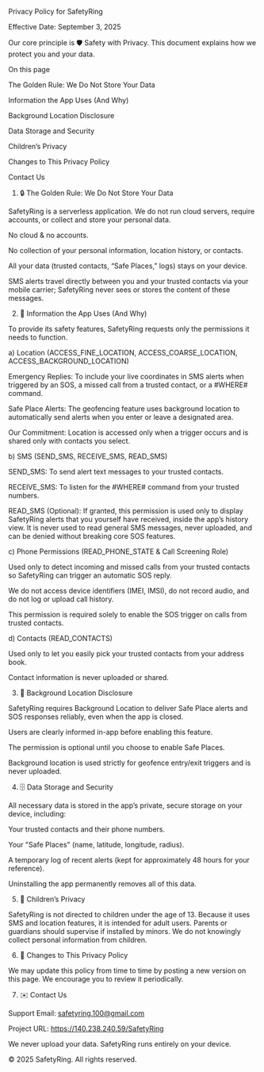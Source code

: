 Privacy Policy for SafetyRing

Effective Date: September 3, 2025

Our core principle is 🛡️ Safety with Privacy. This document explains how we protect you and your data.

On this page

The Golden Rule: We Do Not Store Your Data

Information the App Uses (And Why)

Background Location Disclosure

Data Storage and Security

Children’s Privacy

Changes to This Privacy Policy

Contact Us

1. 🔒 The Golden Rule: We Do Not Store Your Data

SafetyRing is a serverless application. We do not run cloud servers, require accounts, or collect and store your personal data.

No cloud & no accounts.

No collection of your personal information, location history, or contacts.

All your data (trusted contacts, “Safe Places,” logs) stays on your device.

SMS alerts travel directly between you and your trusted contacts via your mobile carrier; SafetyRing never sees or stores the content of these messages.

2. 📱 Information the App Uses (And Why)

To provide its safety features, SafetyRing requests only the permissions it needs to function.

a) Location (ACCESS_FINE_LOCATION, ACCESS_COARSE_LOCATION, ACCESS_BACKGROUND_LOCATION)

Emergency Replies: To include your live coordinates in SMS alerts when triggered by an SOS, a missed call from a trusted contact, or a #WHERE# command.

Safe Place Alerts: The geofencing feature uses background location to automatically send alerts when you enter or leave a designated area.

Our Commitment: Location is accessed only when a trigger occurs and is shared only with contacts you select.

b) SMS (SEND_SMS, RECEIVE_SMS, READ_SMS)

SEND_SMS: To send alert text messages to your trusted contacts.

RECEIVE_SMS: To listen for the #WHERE# command from your trusted numbers.

READ_SMS (Optional): If granted, this permission is used only to display SafetyRing alerts that you yourself have received, inside the app’s history view. It is never used to read general SMS messages, never uploaded, and can be denied without breaking core SOS features.

c) Phone Permissions (READ_PHONE_STATE & Call Screening Role)

Used only to detect incoming and missed calls from your trusted contacts so SafetyRing can trigger an automatic SOS reply.

We do not access device identifiers (IMEI, IMSI), do not record audio, and do not log or upload call history.

This permission is required solely to enable the SOS trigger on calls from trusted contacts.

d) Contacts (READ_CONTACTS)

Used only to let you easily pick your trusted contacts from your address book.

Contact information is never uploaded or shared.

3. 📍 Background Location Disclosure

SafetyRing requires Background Location to deliver Safe Place alerts and SOS responses reliably, even when the app is closed.

Users are clearly informed in-app before enabling this feature.

The permission is optional until you choose to enable Safe Places.

Background location is used strictly for geofence entry/exit triggers and is never uploaded.

4. 🗄️ Data Storage and Security

All necessary data is stored in the app’s private, secure storage on your device, including:

Your trusted contacts and their phone numbers.

Your "Safe Places" (name, latitude, longitude, radius).

A temporary log of recent alerts (kept for approximately 48 hours for your reference).

Uninstalling the app permanently removes all of this data.

5. 👶 Children’s Privacy

SafetyRing is not directed to children under the age of 13. Because it uses SMS and location features, it is intended for adult users. Parents or guardians should supervise if installed by minors. We do not knowingly collect personal information from children.

6. 📝 Changes to This Privacy Policy

We may update this policy from time to time by posting a new version on this page. We encourage you to review it periodically.

7. ✉️ Contact Us

Support Email: safetyring.100@gmail.com

Project URL: https://140.238.240.59/SafetyRing

We never upload your data. SafetyRing runs entirely on your device.

© 2025 SafetyRing. All rights reserved.
